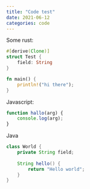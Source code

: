 ```yaml
---
title: "Code test"
date: 2021-06-12
categories: code
---
```


Some rust:
```rust
#[derive(Clone)]
struct Test {
    field: String
}

fn main() {
    println!("hi there");
}
```

Javascript:
```javascript
function hallo(arg) {
    console.log(arg);
}
```

Java
```java
class World {
    private String field;
    
    String hello() {
        return "Hello world";
    }
}
```
